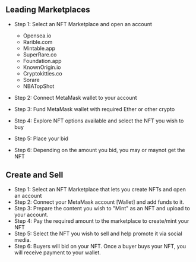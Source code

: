 
## Leading Marketplaces

- Step 1: Select an NFT Marketplace and open an account
    - Opensea.io
    - Rarible.com
    - Mintable.app
    - SuperRare.co
    - Foundation.app
    - KnownOrigin.io
    - Cryptokitties.co
    - Sorare
    - NBATopShot

- Step 2: Connect MetaMask wallet to your account
- Step 3: Fund MetaMask wallet with required Ether or other crypto
- Step 4: Explore NFT options available and select the NFT you wish to buy
- Step 5: Place your bid
- Step 6: Depending on the amount you bid, you may or maynot get the NFT


## Create and Sell 
- Step 1: Select an NFT Marketplace that lets you create NFTs and open an account 
- Step 2: Connect your MetaMask account [Wallet] and add funds to it. 
- Step 3: Prepare the content you wish to "Mint" as an NFT and upload to your account. 
- Step 4: Pay the required amount to the marketplace to create/mint your NFT
- Step 5: Select the NFT you wish to sell and help promote it via social media. 
- Step 6: Buyers will bid on your NFT. Once a buyer buys your NFT, you will receive payment to your wallet. 



